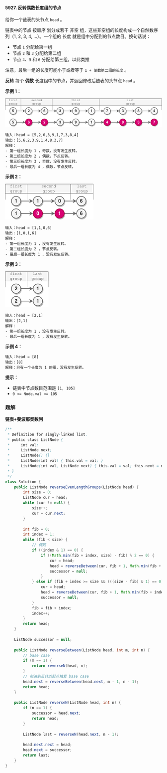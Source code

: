 #### 5927. 反转偶数长度组的节点

给你一个链表的头节点 `head` 。

链表中的节点 按顺序 划分成若干 非空 组，这些非空组的长度构成一个自然数序列（1, 2, 3, 4, ...）。一个组的 长度 就是组中分配到的节点数目。换句话说：

- 节点 `1` 分配给第一组
- 节点 `2` 和 `3` 分配给第二组
- 节点 `4`、`5` 和 `6` 分配给第三组，以此类推

注意，最后一组的长度可能小于或者等于 `1 + 倒数第二组的长度` 。

**反转** 每个 **偶数** 长度组中的节点，并返回修改后链表的头节点 `head` 。

**示例 1：**

![img](./images/反转偶数长度组的节点/1.jpg)	

```shell
输入：head = [5,2,6,3,9,1,7,3,8,4]
输出：[5,6,2,3,9,1,4,8,3,7]
解释：
- 第一组长度为 1 ，奇数，没有发生反转。
- 第二组长度为 2 ，偶数，节点反转。
- 第三组长度为 3 ，奇数，没有发生反转。
- 最后一组长度为 4 ，偶数，节点反转。
```

**示例 2：**

![img](./images/反转偶数长度组的节点/2.jpg)

```shell
输入：head = [1,1,0,6]
输出：[1,0,1,6]
解释：
- 第一组长度为 1 ，没有发生反转。
- 第二组长度为 2 ，节点反转。
- 最后一组长度为 1 ，没有发生反转。
```

**示例 3：**

![img](./images/反转偶数长度组的节点/3.jpg)

```shell
输入：head = [2,1]
输出：[2,1]
解释：
- 第一组长度为 1 ，没有发生反转。
- 最后一组长度为 1 ，没有发生反转。
```

**示例 4：**

```shell
输入：head = [8]
输出：[8]
解释：只有一个长度为 1 的组，没有发生反转。
```

**提示：**

- 链表中节点数目范围是 `[1, 105]`
- `0 <= Node.val <= 105`

### 题解

**链表+斐波那契数列**

```java
/**
 * Definition for singly-linked list.
 * public class ListNode {
 *     int val;
 *     ListNode next;
 *     ListNode() {}
 *     ListNode(int val) { this.val = val; }
 *     ListNode(int val, ListNode next) { this.val = val; this.next = next; }
 * }
 */
class Solution {
    public ListNode reverseEvenLengthGroups(ListNode head) {
        int size = 0;
        ListNode cur = head;
        while (cur != null) {
            size++;
            cur = cur.next;
        }

        int fib = 0;
        int index = 1;
        while (fib < size) {
            // 偶数
            if ((index & 1) == 0) {
                if ((Math.min(fib + index, size) - fib) % 2 == 0) {
                    cur = head;
                    head = reverseBetween(cur, fib + 1, Math.min(fib + index, size));
                    successor = null;
                }
            } else if (fib + index >= size && (((size - fib) & 1) == 0)) {
                cur = head;
                head = reverseBetween(cur, fib + 1, Math.min(fib + index, size));
                successor = null;
            }
            fib = fib + index;
            index++;
        }
        return head;
    }

    ListNode successor = null;

    public ListNode reverseBetween(ListNode head, int m, int n) {
        // base case
        if (m == 1) {
            return reverseN(head, n);
        }
        // 前进到反转的起点触发 base case
        head.next = reverseBetween(head.next, m - 1, n - 1);
        return head;
    }

    public ListNode reverseN(ListNode head, int n) {
        if (n == 1) {
            successor = head.next;
            return head;
        }

        ListNode last = reverseN(head.next, n - 1);

        head.next.next = head;
        head.next = successor;
        return last;
    }
}
```

